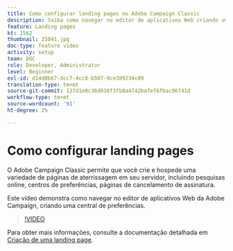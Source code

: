 ```yaml
---
title: Como configurar landing pages no Adobe Campaign Classic
description: Saiba como navegar no editor de aplicativos Web criando uma central de preferências.
feature: Landing pages
kt: 1562
thumbnail: 25041.jpg
doc-type: feature video
activity: setup
team: DOC
role: Developer, Administrator
level: Beginner
exl-id: d14d0b67-dcc7-4cc8-b507-9ce389234c09
translation-type: tm+mt
source-git-commit: 137d1e0c36d038f3fb8a4742bafef6fbac96f41d
workflow-type: tm+mt
source-wordcount: '91'
ht-degree: 2%

---
```


# Como configurar landing pages

O Adobe Campaign Classic permite que você crie e hospede uma variedade de páginas de aterrissagem em seu servidor, incluindo pesquisas online, centros de preferências, páginas de cancelamento de assinatura.

Este vídeo demonstra como navegar no editor de aplicativos Web da Adobe Campaign, criando uma central de preferências.

>[!VIDEO](https://video.tv.adobe.com/v/25041?quality=12)

Para obter mais informações, consulte a documentação detalhada em [Criação de uma landing page](https://docs.adobe.com/content/help/en/campaign-classic/using/designing-content/editing-html-content/creating-a-landing-page.html).
